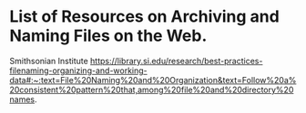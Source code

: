 # List of Resources on Archiving and Naming Files on the Web.

Smithsonian Institute
https://library.si.edu/research/best-practices-filenaming-organizing-and-working-data#:~:text=File%20Naming%20and%20Organization&text=Follow%20a%20consistent%20pattern%20that,among%20file%20and%20directory%20names.
